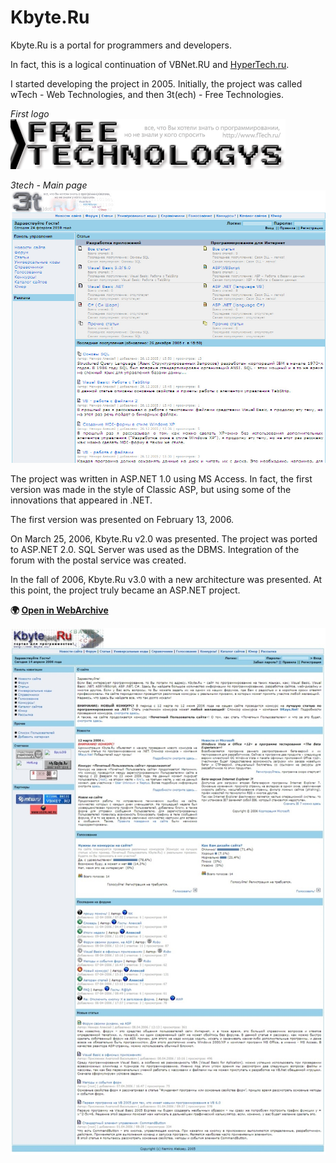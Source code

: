 # Kbyte.Ru

Kbyte.Ru is a portal for programmers and developers.

In fact, this is a logical continuation of VBNet.RU and [HyperTech.ru](../../2003/assets/hypertech.md).

I started developing the project in 2005. Initially, the project was called wTech - Web Technologies, and then 3t(ech) - Free Technologies.

*First logo*
![Free Technologies - first logo](3tech_logo.gif)

*3tech - Main page*
![3tech](3tech.jpg)

The project was written in ASP.NET 1.0 using MS Access. In fact, the first version was made in the style of Classic ASP, but using some of the innovations that appeared in .NET.

The first version was presented on February 13, 2006.

On March 25, 2006, Kbyte.Ru v2.0 was presented. The project was ported to ASP.NET 2.0. SQL Server was used as the DBMS. Integration of the forum with the postal service was created.

In the fall of 2006, Kbyte.Ru v3.0 with a new architecture was presented. At this point, the project truly became an ASP.NET project.

**:earth_africa: [Open in WebArchive](http://web.archive.org/web/20060414191817/http://www.kbyte.ru/)**

![Kbyte.Ru](kbyte.jpg)
